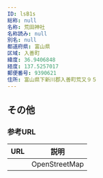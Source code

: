 ```yaml
---
ID: lsB1s
総称: null
名称: 荒田神社
名称読み: null
別名: null
都道府県: 富山県
区域: 入善町
緯度: 36.9406848
経度: 137.5257017
郵便番号: 9390621
住所: 富山県下新川郡入善町荒又９５
---
```


## その他

### 参考URL

| URL | 説明          |
| --- | ------------- |
|     | OpenStreetMap |
